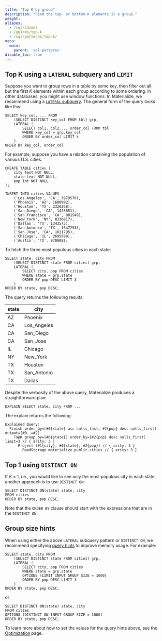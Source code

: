```yaml
---
title: "Top K by group"
description: "Find the top- or bottom-K elements in a group."
weight:
aliases:
  - /sql/idioms
  - /guides/top-k
  - /sql/patterns/top-k/
menu:
  main:
    parent: 'sql-patterns'
disable_toc: true
---
```


## Top K using a `LATERAL` subquery and `LIMIT`

Suppose you want to group rows in a table by some key, then filter out all but
the first _K_ elements within each group according to some ordering. In other
databases, you might use window functions. In Materialize, we recommend using a
[`LATERAL` subquery](/transform-data/join/#lateral-subqueries). The general form of the
query looks like this:

```mzsql
SELECT key_col, ... FROM
    (SELECT DISTINCT key_col FROM tbl) grp,
    LATERAL (
        SELECT col1, col2..., order_col FROM tbl
        WHERE key_col = grp.key_col
        ORDER BY order_col LIMIT k
    )
ORDER BY key_col, order_col
```

For example, suppose you have a relation containing the population of various
U.S. cities.

```mzsql
CREATE TABLE cities (
    city text NOT NULL,
    state text NOT NULL,
    pop int NOT NULL
);

INSERT INTO cities VALUES
    ('Los_Angeles', 'CA', 3979576),
    ('Phoenix', 'AZ', 1680992),
    ('Houston', 'TX', 2320268),
    ('San_Diego', 'CA', 1423851),
    ('San_Francisco', 'CA', 881549),
    ('New_York', 'NY', 8336817),
    ('Dallas', 'TX', 1343573),
    ('San_Antonio', 'TX', 1547253),
    ('San_Jose', 'CA', 1021795),
    ('Chicago', 'IL', 2695598),
    ('Austin', 'TX', 978908);
```

To fetch the three most populous cities in each state:

```mzsql
SELECT state, city FROM
    (SELECT DISTINCT state FROM cities) grp,
    LATERAL (
        SELECT city, pop FROM cities
        WHERE state = grp.state
        ORDER BY pop DESC LIMIT 3
    )
ORDER BY state, pop DESC;
```

The query returns the following results:

| state | city        |
| ----- | ----------- |
| AZ    | Phoenix     |
| CA    | Los_Angeles |
| CA    | San_Diego   |
| CA    | San_Jose    |
| IL    | Chicago     |
| NY    | New_York    |
| TX    | Houston     |
| TX    | San_Antonio |
| TX    | Dallas      |

Despite the verbosity of the above query, Materialize produces a straightforward
plan:

```mzsql
EXPLAIN SELECT state, city FROM ...
```

The explain returns the following:

```nofmt
Explained Query:
  Finish order_by=[#0{state} asc nulls_last, #2{pop} desc nulls_first] output=[#0..=#2]
    TopK group_by=[#0{state}] order_by=[#2{pop} desc nulls_first] limit=3 // { arity: 3 }
      Project (#1{city}, #0{state}, #2{pop}) // { arity: 3 }
        ReadStorage materialize.public.cities // { arity: 3 }
```

## Top 1 using `DISTINCT ON`

If _K_ = 1, i.e., you would like to see only the most populous city in each state, another approach is to use `DISTINCT ON`:

```mzsql
SELECT DISTINCT ON(state) state, city
FROM cities
ORDER BY state, pop DESC;
```
Note that the `ORDER BY` clause should start with the expressions that are in the `DISTINCT ON`.

## Group size hints

When using either the above `LATERAL` subquery pattern or `DISTINCT ON`, we recommend
specifying [query hints](/sql/select/#query-hints) to improve memory usage. For example:

```mzsql
SELECT state, city FROM
    (SELECT DISTINCT state FROM cities) grp,
    LATERAL (
        SELECT city, pop FROM cities
        WHERE state = grp.state
        OPTIONS (LIMIT INPUT GROUP SIZE = 1000)
        ORDER BY pop DESC LIMIT 3
    )
ORDER BY state, pop DESC;
```

or

```mzsql
SELECT DISTINCT ON(state) state, city
FROM cities
OPTIONS (DISTINCT ON INPUT GROUP SIZE = 1000)
ORDER BY state, pop DESC;
```

To learn more about how to set the values for the query hints above, see the [Optimization](/transform-data/optimization/#query-hints) page.
